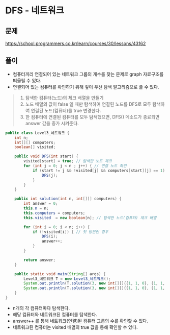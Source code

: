 # DFS - 네트워크

## 문제
https://school.programmers.co.kr/learn/courses/30/lessons/43162

## 풀이
- 컴퓨터끼리 연결되어 있는 네트워크 그룹의 개수를 찾는 문제로 graph 자료구조를 떠올릴 수 있다.
- 연결되어 있는 컴퓨터를 확인하기 위해 깊이 우선 탐색 알고리즘으로 풀 수 있다.
>  1. 탐색한 컴퓨터(노드)의 체크 배열을 만들기
>  2. 노드 배열의 값이 false 일 때만 탐색하여 연결된 노드를 DFS로 모두 탐색하여 연결된 노드(컴퓨터)를 true 변경한다.
>  3. 한 컴퓨터에 연결된 컴퓨터를 모두 탐색했으면, DFS() 메소드가 종료되면 answer 값을 증가 시켜준다.

```java
public class Level3_네트워크 {
    int n;
    int[][] computers;
    boolean[] visited;

    public void DFS(int start) {
        visited[start] = true; // 탐색한 노드 체크
        for (int j = 0; j < n ; j++) { // 연결 노드 확인
            if (start != j && !visited[j] && computers[start][j] == 1) { // 연결 노드 중 탐색하지 않은 노드만 탐색하기
                DFS(j);
            }
        }
    }

    public int solution(int n, int[][] computers) {
        int answer = 0;
        this.n = n;
        this.computers = computers;
        this.visited  = new boolean[n]; // 탐색한 노드(컴퓨터) 체크 배열

        for (int i = 0; i < n; i++) {
            if (!visited[i]) { // 첫 방문인 경우
                DFS(i);
                answer++;
            }
        }

        return answer;
    }

    public static void main(String[] args) {
        Level3_네트워크 T = new Level3_네트워크();
        System.out.println(T.solution(3, new int[][]{{1, 1, 0}, {1, 1, 0}, {0, 0, 1}}));
        System.out.println(T.solution(3, new int[][]{{1, 1, 0}, {1, 1, 1}, {0, 1, 1}}));
    }
}
```
- n개의 각 컴퓨터마다 탐색한다. 
- 해당 컴퓨터와 네트워크된 컴퓨터를 탐색한다. 
- answer++ 를 통해 네트워크(연결)된 컴퓨터 그룹의 수를 확인할 수 있다.
- 네트워크된 컴퓨터는 visited 배열의 true 값을 통해 확인할 수 있다.